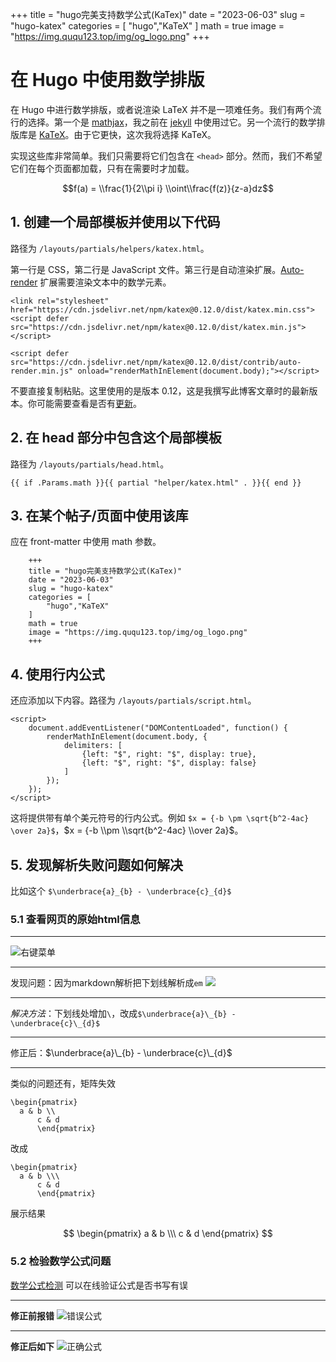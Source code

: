 +++
title = "hugo完美支持数学公式(KaTex)"
date = "2023-06-03"
slug = "hugo-katex"
categories = [
    "hugo","KaTeX"
]
math = true
image = "https://img.ququ123.top/img/og_logo.png"
+++

# 在 Hugo 中使用数学排版

在 Hugo 中进行数学排版，或者说渲染 LaTeX 并不是一项难任务。我们有两个流行的选择。第一个是 [mathjax](https://www.mathjax.org/)，我之前在 [jekyll](https://mertbakir.gitlab.io/jekyll/mathjax) 中使用过它。另一个流行的数学排版库是 [KaTeX](https://katex.org/)。由于它更快，这次我将选择 KaTeX。

实现这些库非常简单。我们只需要将它们包含在 `<head>` 部分。然而，我们不希望它们在每个页面都加载，只有在需要时才加载。

$$f(a) = \\frac{1}{2\\pi i} \\oint\\frac{f(z)}{z-a}dz$$

## 1. 创建一个局部模板并使用以下代码

路径为 `/layouts/partials/helpers/katex.html`。

第一行是 CSS，第二行是 JavaScript 文件。第三行是自动渲染扩展。[Auto-render](https://katex.org/docs/autorender.html) 扩展需要渲染文本中的数学元素。

```
<link rel="stylesheet" href="https://cdn.jsdelivr.net/npm/katex@0.12.0/dist/katex.min.css">
<script defer src="https://cdn.jsdelivr.net/npm/katex@0.12.0/dist/katex.min.js"></script>

<script defer src="https://cdn.jsdelivr.net/npm/katex@0.12.0/dist/contrib/auto-render.min.js" onload="renderMathInElement(document.body);"></script>

```


不要直接复制粘贴。这里使用的是版本 0.12，这是我撰写此博客文章时的最新版本。你可能需要查看是否有[更新](https://katex.org/docs/browser.html)。

## 2. 在 head 部分中包含这个局部模板
路径为 `/layouts/partials/head.html`。

```
{{ if .Params.math }}{{ partial "helper/katex.html" . }}{{ end }}

```


## 3. 在某个帖子/页面中使用该库
应在 front-matter 中使用 math 参数。

```
	+++
	title = "hugo完美支持数学公式(KaTex)"
	date = "2023-06-03"
	slug = "hugo-katex"
	categories = [
	    "hugo","KaTeX"
	]
	math = true
	image = "https://img.ququ123.top/img/og_logo.png"
	+++

```

## 4. 使用行内公式
还应添加以下内容。路径为 `/layouts/partials/script.html`。

```
<script>
    document.addEventListener("DOMContentLoaded", function() {
        renderMathInElement(document.body, {
            delimiters: [
                {left: "$", right: "$", display: true},
                {left: "$", right: "$", display: false}
            ]
        });
    });
</script>

```


这将提供带有单个美元符号的行内公式。例如 `$x = {-b \pm \sqrt{b^2-4ac} \over 2a}$`，$x = {-b \\pm \\sqrt{b^2-4ac} \\over 2a}$。

## 5. 发现解析失败问题如何解决
比如这个
`$\underbrace{a}_{b} - \underbrace{c}_{d}$`

### 5.1 查看网页的原始html信息
---

![右键菜单](https://img.ququ123.top/img/test.png)

---

发现问题：因为markdown解析把下划线解析成`em`
![](https://img.ququ123.top/img/%E6%88%AA%E5%B1%8F2023-06-03%2010.42.27.png)

---

*解决方法*：下划线处增加`\`，改成`$\underbrace{a}\_{b} - \underbrace{c}\_{d}$`

---

修正后：$\underbrace{a}\_{b} - \underbrace{c}\_{d}$

---

类似的问题还有，矩阵失效


```
\begin{pmatrix}
  a & b \\
      c & d
      \end{pmatrix}
```

改成

```
\begin{pmatrix}
  a & b \\\
      c & d
      \end{pmatrix}
```

展示结果

$$
\begin{pmatrix}
  a & b \\\
      c & d
      \end{pmatrix}
$$

### 5.2 检验数学公式问题
[数学公式检测](https://katex.org/#demo) 可以在线验证公式是否书写有误

----

**修正前报错**
![错误公式](https://img.ququ123.top/img/image-20230603104932811.png)

---

**修正后如下**
![正确公式](https://img.ququ123.top/img/image-20230603105010385.png)
